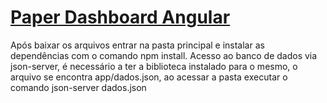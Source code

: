 # [Paper Dashboard Angular](https://www.creative-tim.com/product/paper-dashboard-angular)

Após baixar os arquivos entrar na pasta principal e instalar as dependências com o comando npm install.
Acesso ao banco de dados via json-server, é necessário a ter a biblioteca instalado para o mesmo,
o arquivo se encontra app/dados.json, ao acessar a pasta executar o comando
json-server dados.json
